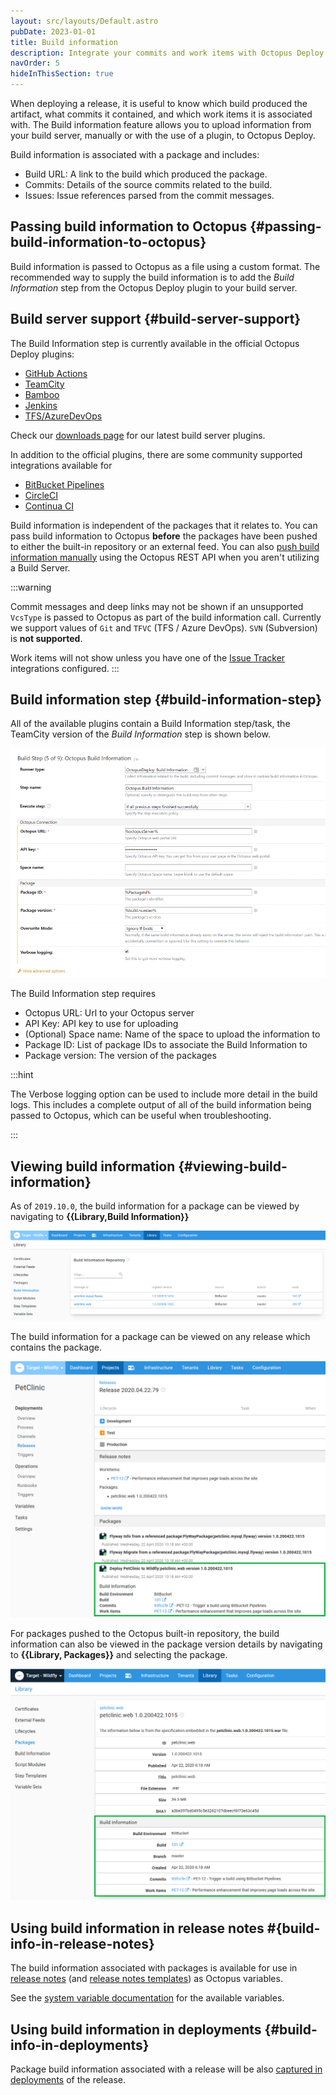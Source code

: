 ```yaml
---
layout: src/layouts/Default.astro
pubDate: 2023-01-01
title: Build information
description: Integrate your commits and work items with Octopus Deploy.
navOrder: 5
hideInThisSection: true
---
```


When deploying a release, it is useful to know which build produced the artifact, what commits it contained, and which work items it is associated with.  The Build information feature allows you to upload information from your build server, manually or with the use of a plugin, to Octopus Deploy.

Build information is associated with a package and includes:

- Build URL: A link to the build which produced the package.
- Commits: Details of the source commits related to the build.
- Issues: Issue references parsed from the commit messages.

## Passing build information to Octopus {#passing-build-information-to-octopus}

Build information is passed to Octopus as a file using a custom format. The recommended way to supply the build information is to add the _Build Information_ step from the Octopus Deploy plugin to your build server.

## Build server support {#build-server-support}

The Build Information step is currently available in the official Octopus Deploy plugins:

- [GitHub Actions](/docs/packaging-applications/build-servers/github-actions/) 
- [TeamCity](/docs/packaging-applications/build-servers/teamcity/) 
- [Bamboo](/docs/packaging-applications/build-servers/bamboo/)
- [Jenkins](/docs/packaging-applications/build-servers/jenkins/) 
- [TFS/AzureDevOps](/docs/packaging-applications/build-servers/tfs-azure-devops/)

Check our [downloads page](https://octopus.com/downloads) for our latest build server plugins.

In addition to the official plugins, there are some community supported integrations available for
- [BitBucket Pipelines](https://bitbucket.org/octopusdeploy/octopus-cli-run/src/master/README/)
- [CircleCI](https://circleci.com/developer/orbs/orb/octopus-samples/octo-exp)
- [Continua CI](/docs/packaging-applications/build-servers/continua-ci/)

Build information is independent of the packages that it relates to. You can pass build information to Octopus **before** the packages have been pushed to either the built-in repository or an external feed. You can also [push build information manually](https://octopus.com/blog/manually-push-build-information-to-octopus) using the Octopus REST API when you aren't utilizing a Build Server.

:::warning 

Commit messages and deep links may not be shown if an unsupported `VcsType` is passed to Octopus as part of the build information call. Currently we support values of `Git` and `TFVC` (TFS / Azure DevOps). `SVN` (Subversion) is **not supported**.

Work items will not show unless you have one of the [Issue Tracker](/docs/releases/issue-tracking/) integrations configured.
:::

## Build information step {#build-information-step}

All of the available plugins contain a Build Information step/task, the TeamCity version of the _Build Information_ step is shown below. 

![TeamCity Build Information Step](images/build-information-step.png "width=500")

The Build Information step requires
- Octopus URL: Url to your Octopus server
- API Key: API key to use for uploading
- (Optional) Space name: Name of the space to upload the information to
- Package ID: List of package IDs to associate the Build Information to
- Package version: The version of the packages

:::hint

The Verbose logging option can be used to include more detail in the build logs. This includes a complete output of all of the build information being passed to Octopus, which can be useful when troubleshooting.

:::

## Viewing build information {#viewing-build-information}

As of `2019.10.0`, the build information for a package can be viewed by navigating to **{{Library,Build Information}}**

![Library Build information](images/library-build-information-2.png "width=500")

The build information for a package can be viewed on any release which contains the package.

![Build information on release page](images/build-information-release-2.png "width=500")

For packages pushed to the Octopus built-in repository, the build information can also be viewed in the package version details by navigating to **{{Library, Packages}}** and selecting the package.

![Build information on package version page](images/build-information-package-version-2.png "width=500")

## Using build information in release notes #{build-info-in-release-notes}

The build information associated with packages is available for use in [release notes](/docs/releases/release-notes/) (and [release notes templates](/docs/releases/release-notes.md#Release-Notes-Templates)) as Octopus variables.

See the [system variable documentation](/docs/projects/variables/system-variables.md#release-package-build-information) for the available variables.

## Using build information in deployments {#build-info-in-deployments}

Package build information associated with a release will be also [captured in deployments](/docs/releases/deployment-notes/) of the release.
